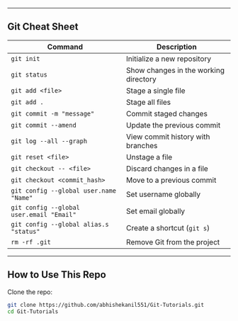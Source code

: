 
---

##  Git Cheat Sheet 

| **Command**                              | **Description**                            |
|----------------------------------------|----------------------------------------|
| `git init`                             | Initialize a new repository            |
| `git status`                           | Show changes in the working directory |
| `git add <file>`                       | Stage a single file                   |
| `git add .`                            | Stage all files                       |
| `git commit -m "message"`              | Commit staged changes                 |
| `git commit --amend`                   | Update the previous commit            |
| `git log --all --graph`                | View commit history with branches    |
| `git reset <file>`                     | Unstage a file                        |
| `git checkout -- <file>`               | Discard changes in a file            |
| `git checkout <commit_hash>`           | Move to a previous commit            |
| `git config --global user.name "Name"` | Set username globally                |
| `git config --global user.email "Email"` | Set email globally                  |
| `git config --global alias.s "status"` | Create a shortcut (`git s`)          |
| `rm -rf .git`                          | Remove Git from the project          |

---

##  How to Use This Repo

Clone the repo:

```bash
git clone https://github.com/abhishekanil551/Git-Tutorials.git
cd Git-Tutorials
